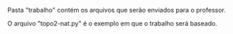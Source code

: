 Pasta "trabalho" contém os arquivos que serão enviados para o professor.

O arquivo "topo2-nat.py" é o exemplo em que o trabalho será baseado.
